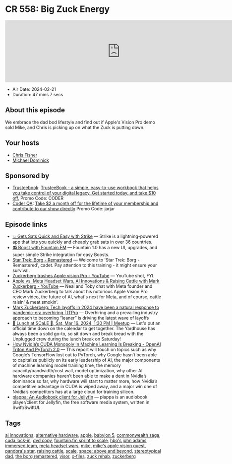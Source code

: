 # CR 558: Big Zuck Energy

<iframe src="https://player.fireside.fm/v2/MLf2ZzhC+NQf7MnSP?theme=dark" width="740" height="200" frameborder="0" scrolling="no"></iframe>

* Air Date: 2024-02-21
* Duration: 47 mins 7 secs

## About this episode

We embrace the dad bod lifestyle and find out if Apple's Vision Pro demo sold Mike, and Chris is picking up on what the Zuck is putting down.

## Your hosts
* [Chris Fisher](https://coder.show/hosts/chrislas)
* [Michael Dominick](https://coder.show/hosts/michael)

## Sponsored by

  * [Trusteebook](https://trusteebook.com/coder): [TrusteeBook - a simple, easy-to-use workbook that helps you take control of your digital legacy. Get started today, and take $10 off.](https://trusteebook.com/coder) Promo Code: CODER
  * [Coder QA](https://jupitersignal.memberful.com/checkout?plan=53334&coupon=jarjar): [Take $2 a month off for the lifetime of your membership and contribute to our show directly](https://jupitersignal.memberful.com/checkout?plan=53334&coupon=jarjar) Promo Code: jarjar



## Episode links

  * [💥 Gets Sats Quick and Easy with Strike](https://strike.me/ "💥 Gets Sats Quick and Easy with Strike") — Strike is a lightning-powered app that lets you quickly and cheaply grab sats in over 36 countries.
  * [📻 Boost with Fountain.FM](https://www.fountain.fm/ "📻 Boost with Fountain.FM") — Fountain 1.0 has a new UI, upgrades, and super simple Strike integration for easy Boosts.
  * [Star Trek: Borg - Remastered](https://borgremastered.com/ "Star Trek: Borg - Remastered") — Welcome to 'Star Trek: Borg - Remastered', cadet. Pay attention to this training - it might ensure your survival.
  * [Zuckerberg trashes Apple vision Pro - YouTube](https://www.youtube.com/shorts/sNlVN6vXHPw "Zuckerberg trashes Apple vision Pro - YouTube") — YouTube shot, FYI.
  * [Apple vs. Meta Headset Wars, AI Innovations & Raising Cattle with Mark Zuckerberg - YouTube](https://www.youtube.com/watch?v=xQqsvRHjas4 "Apple vs. Meta Headset Wars, AI Innovations & Raising Cattle with Mark Zuckerberg - YouTube") — Neal and Toby chat with Meta founder and CEO Mark Zuckerberg to talk about his notorious Apple Vision Pro review video, the future of AI, what's next for Meta, and of course, cattle raisin' & meat smokin'. 
  * [Mark Zuckerberg: Tech layoffs in 2024 have been a natural response to pandemic-era overhiring | ITPro](https://www.itpro.com/business/business-strategy/mark-zuckerberg-tech-layoffs-in-2024-have-been-a-natural-response-to-pandemic-era-over-hiring "Mark Zuckerberg: Tech layoffs in 2024 have been a natural response to pandemic-era overhiring | ITPro") — Overhiring and a prevailing industry approach to becoming “leaner” is driving the latest wave of layoffs
  * [🍔 Lunch at SCaLE 🍇, Sat, Mar 16, 2024, 1:30 PM | Meetup](https://www.meetup.com/jupiterbroadcasting/events/298780542/ "🍔 Lunch at SCaLE 🍇, Sat, Mar 16, 2024, 1:30 PM | Meetup") — Let's put an official time down on the calendar to get together. The Yardhouse has always been a solid go-to, so sit down and break bread with the Unplugged crew during the lunch break on Saturday!
  * [How Nvidia’s CUDA Monopoly In Machine Learning Is Breaking - OpenAI Triton And PyTorch 2.0](https://www.semianalysis.com/p/nvidiaopenaitritonpytorch "How Nvidia’s CUDA Monopoly In Machine Learning Is Breaking - OpenAI Triton And PyTorch 2.0") — This report will touch on topics such as why Google’s TensorFlow lost out to PyTorch, why Google hasn’t been able to capitalize publicly on its early leadership of AI, the major components of machine learning model training time, the memory capacity/bandwidth/cost wall, model optimization, why other AI hardware companies haven’t been able to make a dent in Nvidia’s dominance so far, why hardware will start to matter more, how Nvidia’s competitive advantage in CUDA is wiped away, and a major win one of Nvidia’s competitors has at a large cloud for training silicon.
  * [plappa: An Audiobook client for Jellyfin](https://github.com/LeoKlaus/plappa "plappa: An Audiobook client for Jellyfin") — plappa is an audiobook player/client for Jellyfin, the free software media system, written in Swift/SwiftUI.



## Tags

[ai innovations](https://coder.show/tags/ai%20innovations), [alternative hardware](https://coder.show/tags/alternative%20hardware), [apple](https://coder.show/tags/apple), [babylon 5](https://coder.show/tags/babylon%205), [commonwealth saga](https://coder.show/tags/commonwealth%20saga), [cuda lock-in](https://coder.show/tags/cuda%20lock-in), [dvd copy](https://coder.show/tags/dvd%20copy), [fountain.fm sprint to scale](https://coder.show/tags/fountain.fm%20sprint%20to%20scale), [hbo's john adams](https://coder.show/tags/hbo's%20john%20adams), [immersed team](https://coder.show/tags/immersed%20team), [meta headset wars](https://coder.show/tags/meta%20headset%20wars), [mike](https://coder.show/tags/mike), [mike's apple vision quest](https://coder.show/tags/mike's%20apple%20vision%20quest), [pandora's star](https://coder.show/tags/pandora's%20star), [raising cattle](https://coder.show/tags/raising%20cattle), [scale](https://coder.show/tags/scale), [space: above and beyond](https://coder.show/tags/space:%20above%20and%20beyond), [stereotypical dad](https://coder.show/tags/stereotypical%20dad), [the borg remastered](https://coder.show/tags/the%20borg%20remastered), [visor](https://coder.show/tags/visor), [x-files](https://coder.show/tags/x-files), [zuck rehab](https://coder.show/tags/zuck%20rehab), [zuckerberg](https://coder.show/tags/zuckerberg)